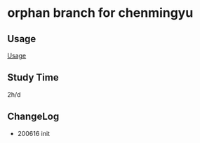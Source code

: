 # orphan branch for chenmingyu

## Usage

[Usage](https://gitlab.com/101camp/9py/tasks/-/wikis/Usage/chenmingyu)

## Study Time

2h/d

## ChangeLog

- 200616 init
